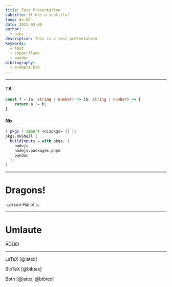 ```yaml
---
title: Test Presentation
subtitle: It has a subtitle!
lang: de-DE
date: 2023-03-08
author:
  - nzbr
description: This is a test presentation
keywords:
  - test
  - copperflame
  - pandoc
bibliography:
  - example.bib
---
```


---

#### TS:
```typescript
const f = (a: string | number) => (b: string | number) => {
    return a != b;
}
```
#### Nix
```nix
{ pkgs ? import <nixpkgs> {} }:
pkgs.mkShell {
  buildInputs = with pkgs; [
    nodejs
    nodejs.packages.pnpm
    pandoc
  ];
}
```

---

# Dragons!

:::arson
Hallo!
:::

---

# Umlaute

ÄÖÜß!

---

LaTeX [@latex]

BibTeX [@bibtex]

Both [@latex; @bibtex]
